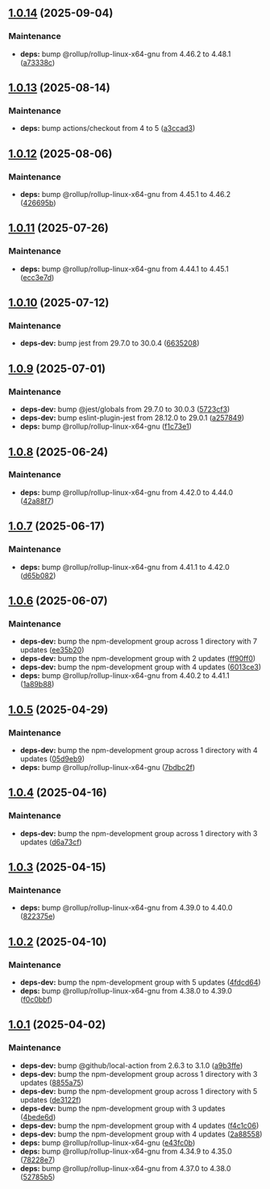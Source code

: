## [1.0.14](https://github.com/mikael-andersson91/setup-uipathcli/compare/v1.0.13...v1.0.14) (2025-09-04)

### Maintenance

* **deps:** bump @rollup/rollup-linux-x64-gnu from 4.46.2 to 4.48.1 ([a73338c](https://github.com/mikael-andersson91/setup-uipathcli/commit/a73338c1b2068629609ff09c999c5e9dc39fa064))

## [1.0.13](https://github.com/mikael-andersson91/setup-uipathcli/compare/v1.0.12...v1.0.13) (2025-08-14)

### Maintenance

* **deps:** bump actions/checkout from 4 to 5 ([a3ccad3](https://github.com/mikael-andersson91/setup-uipathcli/commit/a3ccad3cfea8f06a3dcf80281c5b33dc7ed14e66))

## [1.0.12](https://github.com/mikael-andersson91/setup-uipathcli/compare/v1.0.11...v1.0.12) (2025-08-06)

### Maintenance

* **deps:** bump @rollup/rollup-linux-x64-gnu from 4.45.1 to 4.46.2 ([426695b](https://github.com/mikael-andersson91/setup-uipathcli/commit/426695b822022caf9fe4e335b7da7a1df0295909))

## [1.0.11](https://github.com/mikael-andersson91/setup-uipathcli/compare/v1.0.10...v1.0.11) (2025-07-26)

### Maintenance

* **deps:** bump @rollup/rollup-linux-x64-gnu from 4.44.1 to 4.45.1 ([ecc3e7d](https://github.com/mikael-andersson91/setup-uipathcli/commit/ecc3e7dfc8d742cd3f42ffd81d6d58c6d3dc9689))

## [1.0.10](https://github.com/mikael-andersson91/setup-uipathcli/compare/v1.0.9...v1.0.10) (2025-07-12)

### Maintenance

* **deps-dev:** bump jest from 29.7.0 to 30.0.4 ([6635208](https://github.com/mikael-andersson91/setup-uipathcli/commit/6635208952bb22fa4cc9eeb46bac04783ddb868b))

## [1.0.9](https://github.com/mikael-andersson91/setup-uipathcli/compare/v1.0.8...v1.0.9) (2025-07-01)

### Maintenance

* **deps-dev:** bump @jest/globals from 29.7.0 to 30.0.3 ([5723cf3](https://github.com/mikael-andersson91/setup-uipathcli/commit/5723cf3d7bef9725b6f212306f24b18c3324b59a))
* **deps-dev:** bump eslint-plugin-jest from 28.12.0 to 29.0.1 ([a257849](https://github.com/mikael-andersson91/setup-uipathcli/commit/a2578496bd4cd1feb3ee58e43e4a1b0cd2282319))
* **deps:** bump @rollup/rollup-linux-x64-gnu ([f1c73e1](https://github.com/mikael-andersson91/setup-uipathcli/commit/f1c73e1ae9edbadd702e21264d8516e0a12d31bc))

## [1.0.8](https://github.com/mikael-andersson91/setup-uipathcli/compare/v1.0.7...v1.0.8) (2025-06-24)

### Maintenance

* **deps:** bump @rollup/rollup-linux-x64-gnu from 4.42.0 to 4.44.0 ([42a88f7](https://github.com/mikael-andersson91/setup-uipathcli/commit/42a88f76a5a4b2c943f9b996bcece6e9b9040473))

## [1.0.7](https://github.com/mikael-andersson91/setup-uipathcli/compare/v1.0.6...v1.0.7) (2025-06-17)

### Maintenance

* **deps:** bump @rollup/rollup-linux-x64-gnu from 4.41.1 to 4.42.0 ([d65b082](https://github.com/mikael-andersson91/setup-uipathcli/commit/d65b082ba0723ae09b8d0420bcb2db6220b02cf2))

## [1.0.6](https://github.com/mikael-andersson91/setup-uipathcli/compare/v1.0.5...v1.0.6) (2025-06-07)

### Maintenance

* **deps-dev:** bump the npm-development group across 1 directory with 7 updates ([ee35b20](https://github.com/mikael-andersson91/setup-uipathcli/commit/ee35b2026d18c785934e6cbba3d759a3cf7cb09c))
* **deps-dev:** bump the npm-development group with 2 updates ([ff90ff0](https://github.com/mikael-andersson91/setup-uipathcli/commit/ff90ff0986bb74e0d5924213e4321e7d46879401))
* **deps-dev:** bump the npm-development group with 4 updates ([6013ce3](https://github.com/mikael-andersson91/setup-uipathcli/commit/6013ce34f24d334693e0c4146c595545feafe2f1))
* **deps:** bump @rollup/rollup-linux-x64-gnu from 4.40.2 to 4.41.1 ([1a89b88](https://github.com/mikael-andersson91/setup-uipathcli/commit/1a89b88cf7490f60ffcd06a97abcf798af611e2f))

## [1.0.5](https://github.com/mikael-andersson91/setup-uipathcli/compare/v1.0.4...v1.0.5) (2025-04-29)

### Maintenance

* **deps-dev:** bump the npm-development group across 1 directory with 4 updates ([05d9eb9](https://github.com/mikael-andersson91/setup-uipathcli/commit/05d9eb95e972d7bcc8654336dd9aefe6ed10132d))
* **deps:** bump @rollup/rollup-linux-x64-gnu ([7bdbc2f](https://github.com/mikael-andersson91/setup-uipathcli/commit/7bdbc2f789073157214d178fec6bc77f7a03a10f))

## [1.0.4](https://github.com/mikael-andersson91/setup-uipathcli/compare/v1.0.3...v1.0.4) (2025-04-16)

### Maintenance

* **deps-dev:** bump the npm-development group across 1 directory with 3 updates ([d6a73cf](https://github.com/mikael-andersson91/setup-uipathcli/commit/d6a73cf57e06b359af32fdb882e43b244eb168ef))

## [1.0.3](https://github.com/mikael-andersson91/setup-uipathcli/compare/v1.0.2...v1.0.3) (2025-04-15)

### Maintenance

* **deps:** bump @rollup/rollup-linux-x64-gnu from 4.39.0 to 4.40.0 ([822375e](https://github.com/mikael-andersson91/setup-uipathcli/commit/822375ee36e86e9deed07354c0e498ae738c0e27))

## [1.0.2](https://github.com/mikael-andersson91/setup-uipathcli/compare/v1.0.1...v1.0.2) (2025-04-10)

### Maintenance

* **deps-dev:** bump the npm-development group with 5 updates ([4fdcd64](https://github.com/mikael-andersson91/setup-uipathcli/commit/4fdcd6480b93f97e52158b224fea2a2921ddce2d))
* **deps:** bump @rollup/rollup-linux-x64-gnu from 4.38.0 to 4.39.0 ([f0c0bbf](https://github.com/mikael-andersson91/setup-uipathcli/commit/f0c0bbfbd484b79fdea63774a23e41cd71077c02))

## [1.0.1](https://github.com/mikael-andersson91/setup-uipathcli/compare/v1.0.0...v1.0.1) (2025-04-02)

### Maintenance

* **deps-dev:** bump @github/local-action from 2.6.3 to 3.1.0 ([a9b3ffe](https://github.com/mikael-andersson91/setup-uipathcli/commit/a9b3ffe7c784d973ad1eee9d3dbe4fb697444d12))
* **deps-dev:** bump the npm-development group across 1 directory with 3 updates ([8855a75](https://github.com/mikael-andersson91/setup-uipathcli/commit/8855a75abcb89c0dd411b1837c83ef703f05ec99))
* **deps-dev:** bump the npm-development group across 1 directory with 5 updates ([de3122f](https://github.com/mikael-andersson91/setup-uipathcli/commit/de3122f69a7f468ab0bb584a79ce6a4b3e16e204))
* **deps-dev:** bump the npm-development group with 3 updates ([4bede6d](https://github.com/mikael-andersson91/setup-uipathcli/commit/4bede6d3bc6317e911c73eb91d54f749a828e7f2))
* **deps-dev:** bump the npm-development group with 4 updates ([f4c1c06](https://github.com/mikael-andersson91/setup-uipathcli/commit/f4c1c06b2e924e241167348fed551d97cdd5f3d8))
* **deps-dev:** bump the npm-development group with 4 updates ([2a88558](https://github.com/mikael-andersson91/setup-uipathcli/commit/2a88558c40c38f57d3fca626a35a486f7288852f))
* **deps:** bump @rollup/rollup-linux-x64-gnu ([e43fc0b](https://github.com/mikael-andersson91/setup-uipathcli/commit/e43fc0be7d856059473633a7a9cd5c82517eccdc))
* **deps:** bump @rollup/rollup-linux-x64-gnu from 4.34.9 to 4.35.0 ([78228e7](https://github.com/mikael-andersson91/setup-uipathcli/commit/78228e7612f712e119bf502b8241456ff7093de4))
* **deps:** bump @rollup/rollup-linux-x64-gnu from 4.37.0 to 4.38.0 ([52785b5](https://github.com/mikael-andersson91/setup-uipathcli/commit/52785b50c4b039b00726adee7a3adb64ac865665))
